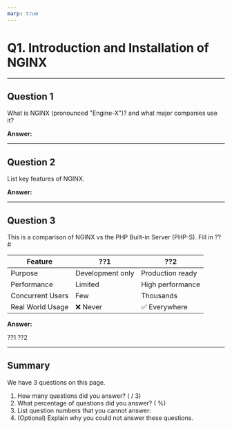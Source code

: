 ```yaml
---
marp: true
---
```


# Q1. Introduction and Installation of NGINX

---

## Question 1

What is NGINX (pronounced "Engine-X")? and what major companies use it?

**Answer:**

---

## Question 2

List key features of NGINX.

**Answer:**

---

## Question 3

This is a comparison of NGINX vs the PHP Built-in Server (PHP-S). Fill in ??#

| Feature          | ??1              | ??2              |
|------------------|------------------|------------------|
| Purpose          | Development only | Production ready |
| Performance      | Limited          | High performance |
| Concurrent Users | Few              | Thousands        |
| Real World Usage | ❌ Never          | ✅ Everywhere     |

**Answer:**

??1
??2

---

## Summary

We have 3 questions on this page.

1. How many questions did you answer? ( / 3)
2. What percentage of questions did you answer? (  %)
3. List question numbers that you cannot answer:
4. (Optional) Explain why you could not answer these questions.
